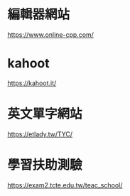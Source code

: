# 編輯器網站
https://www.online-cpp.com/

# kahoot
https://kahoot.it/

# 英文單字網站
https://etlady.tw/TYC/

# 學習扶助測驗
https://exam2.tcte.edu.tw/teac_school/
